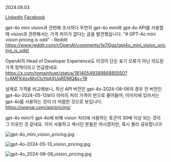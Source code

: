 2024.09.03

[LinkedIn](https://www.linkedin.com/posts/byeongheon-lee-2b83aa222_gpt-4o-mini-vision%EA%B3%BC-%EA%B4%80%EB%A0%A8%ED%95%B4-%EC%A1%B0%EC%82%AC%ED%95%98%EB%8B%A4-%EC%9A%B0%EC%97%B0%ED%9E%88-gpt-4o-mini%EC%99%80-activity-7236724799203336192-YV50?utm_source=share&utm_medium=member_desktop)
[Facebook](https://www.facebook.com/share/p/KubwBGrXCe91kghU/)

gpt-4o mini vision과 관련해 조사하다 우연히 gpt-4o mini와 gpt-4o API를 사용할 때 vision과 관련해서는 가격 차이가 없다는 글을 발견했습니다.
"# GPT-4o mini vision pricing is odd" - Reddit 
https://www.reddit.com/r/OpenAI/comments/1e7i0gz/gpt4o_mini_vision_pricing_is_odd/

OpenAI의 Head of Developer Experience도 이것이 단순 표기 오류가 아닌 의도된 가격 정책이라고 언급했네요.
https://x.com/romainhuet/status/1814054938986885550?t=AMFK4svMvCluYqAXUqRDMQ&s=19

실제로 가격을 비교해보니, 최신 API 버전인 gpt-4o-2024-08-06의 경우 전 버전인 gpt-4o-2024-05-13보다 이미지 처리 가격이 반으로 줄어들어, 이미지에 있어서는 gpt-4o를 사용하는 것이 더 저렴한 것으로 보입니다.  
https://openai.com/api/pricing/

gpt-4o mini가 gpt-4o에 비해 vision 처리에 사용하는 토큰이 30배 이상 되는 것이 그 이유인 것 같네요. 이미 사용하고 계시던 분들은 아시겠지만, 혹시 몰라 공유합니다!

![gpt-4o_mini_vision_pricing.jpg](<gpt-4o_mini_vision_pricing.jpg>)

![gpt-4o-2024-05-13_vision_pricing.jpg](<gpt-4o-2024-05-13_vision_pricing.jpg>)

![gpt-4o_2024-08-06_vision_pricing.jpg](<gpt-4o_2024-08-06_vision_pricing.jpg>)